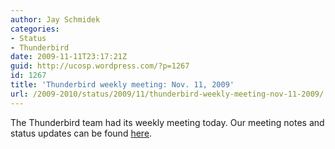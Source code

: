 ```yaml
---
author: Jay Schmidek
categories:
- Status
- Thunderbird
date: 2009-11-11T23:17:21Z
guid: http://ucosp.wordpress.com/?p=1267
id: 1267
title: 'Thunderbird weekly meeting: Nov. 11, 2009'
url: /2009-2010/status/2009/11/thunderbird-weekly-meeting-nov-11-2009/
---
```


The Thunderbird team had its weekly meeting today. Our meeting notes and status updates can be found [here](https://wiki.mozilla.org/Thunderbird/ISPDB/StatusMeetings/2009-11-11).